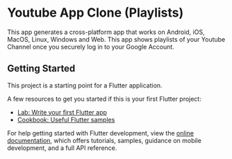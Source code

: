 # Youtube App Clone (Playlists)

This app generates a cross-platform app that works on Android, iOS, MacOS, Linux, Windows and Web. This app shows playlists of your Youtube Channel once you securely log in to your Google Account.

## Getting Started

This project is a starting point for a Flutter application.

A few resources to get you started if this is your first Flutter project:

- [Lab: Write your first Flutter app](https://docs.flutter.dev/get-started/codelab)
- [Cookbook: Useful Flutter samples](https://docs.flutter.dev/cookbook)

For help getting started with Flutter development, view the
[online documentation](https://docs.flutter.dev/), which offers tutorials,
samples, guidance on mobile development, and a full API reference.
